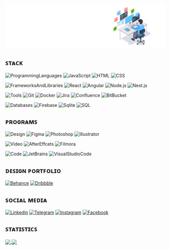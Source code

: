 ![Image](GIF/Banner_GitHub.gif)

## ꜱᴛᴀᴄᴋ

![ProgrammingLanguages](https://img.shields.io/badge/%F0%9F%96%A5%EF%B8%8F%20Programming%20languages%3A-1E3A8A?style=for-the-badge&logo=Java)
![JavaScript](https://img.shields.io/badge/JavaScript-FCFCFC?style=for-the-badge&logo=JavaScript)
![HTML](https://img.shields.io/badge/HTML-FCFCFC?style=for-the-badge&logo=html5)
![CSS](https://img.shields.io/badge/CSS-FCFCFC?style=for-the-badge&logo=css3&logoColor=264DE4)

![FrameworksAndLibraries](https://img.shields.io/badge/%F0%9F%93%9A%20Frameworks%20and%20libraries:-2A58B6?style=for-the-badge)
![React](https://img.shields.io/badge/React-FCFCFC?style=for-the-badge&logo=react)
![Angular](https://img.shields.io/badge/Angular-FCFCFC?style=for-the-badge&logo=angular&logoColor=ED1D24)
![Node.js](https://img.shields.io/badge/Node.js-FCFCFC?style=for-the-badge&logo=nodedotjs)
![Nest.js](https://img.shields.io/badge/Nest.js-FCFCFC?style=for-the-badge&logo=nestjs&logoColor=E0234E)

![Tools](https://img.shields.io/badge/%E2%9A%99%EF%B8%8F%20Tools%20and%20Systems%3A-3B82F6?style=for-the-badge)
![Git](https://img.shields.io/badge/Git-FCFCFC?style=for-the-badge&logo=git)
![Docker](https://img.shields.io/badge/Docker-FCFCFC?style=for-the-badge&logo=docker)
![Jira](https://img.shields.io/badge/jira-FCFCFC?style=for-the-badge&logo=jira&logoColor=0052CC)
![Confluence](https://img.shields.io/badge/Confluence-FCFCFC?style=for-the-badge&logo=confluence&logoColor=0052CC)
![BitBucket](https://img.shields.io/badge/Bitbucket-FCFCFC?style=for-the-badge&logo=bitbucket&logoColor=0052CC)


![Databases](https://img.shields.io/badge/%F0%9F%97%84%EF%B8%8F%20Databases%3A-4D97F1?style=for-the-badge)
![Firebase](https://img.shields.io/badge/firebase-FCFCFC?style=for-the-badge&logo=firebase&logoColor=%23DD2C00)
![Sqlite](https://img.shields.io/badge/sqlite-FCFCFC?style=for-the-badge&logo=sqlite&logoColor=5294E2)
![SQL](https://img.shields.io/badge/SQL-FCFCFC?style=for-the-badge&logo=datagrip&logoColor=%23000000)

## ᴘʀᴏɢʀᴀᴍꜱ
![Design](https://img.shields.io/badge/%F0%9F%8E%A8%20Design%3A-60A5FA?style=for-the-badge)
![Figma](https://img.shields.io/badge/Figma-FCFCFC?style=for-the-badge&logo=figma)
![Photoshop](https://img.shields.io/badge/Photoshop-FCFCFC?style=for-the-badge&logo=phpstorm&logoColor=%232259FF)
![Illustrator](https://img.shields.io/badge/illustrator-FCFCFC?style=for-the-badge&logo=pointy&logoColor=%23FF4D00)

![Video](https://img.shields.io/badge/%F0%9F%8E%AC%20Video%3A-6FA8F4?style=for-the-badge)
![AfterEffcets](https://img.shields.io/badge/AfterEffects-FCFCFC?style=for-the-badge&logo=e&logoColor=%234B275F)
![Filmora](https://img.shields.io/badge/Filmora-FCFCFC?style=for-the-badge&logo=wondersharefilmora&logoColor=%2307273D)

![Code](https://img.shields.io/badge/%E2%8C%A8%EF%B8%8F%20code%3A-7BB9F4?style=for-the-badge)
![JetBrains](https://img.shields.io/badge/JetBrains-FCFCFC?style=for-the-badge&logo=jetbrains&logoColor=000)
![VisualStudioCode](https://img.shields.io/badge/VS%20Code-FCFCFC?style=for-the-badge&logo=lintcode)

## ᴅᴇꜱɪɢɴ ᴘᴏʀᴛꜰᴏʟɪᴏ
[![Behance](https://img.shields.io/badge/behance-FCFCFC?style=for-the-badge&logo=behance&logoColor=0057FF)](https://www.behance.net/akineyshen)
[![Dribbble](https://img.shields.io/badge/dribbble-FCFCFC?style=for-the-badge&logo=dribbble)](https://dribbble.com/Akineyshen)


## ꜱᴏᴄɪᴀʟ ᴍᴇᴅɪᴀ
[![Linkedin](https://img.shields.io/badge/Linkedin-FCFCFC?style=for-the-badge&logo=invision&logoColor=015E94)](https://www.linkedin.com/in/akineyshen/)
[![Telegram](https://img.shields.io/badge/telegram-FCFCFC?style=for-the-badge&logo=telegram)](https://t.me/Akineyshen)
[![Instagram](https://img.shields.io/badge/Instagram-FCFCFC?style=for-the-badge&logo=instagram&logoColor=FF3366)](https://www.instagram.com/aki.neyshen/)
[![Facebook](https://img.shields.io/badge/facebook-FCFCFC?style=for-the-badge&logo=facebook&logoColor=0056A1)](https://www.facebook.com/akineyshen)


## ꜱᴛᴀᴛɪꜱᴛɪᴄꜱ
<a href="https://github.com/anuraghazra/github-readme-stats">
  <img height=200 align="center" src="https://github-readme-stats.vercel.app/api?username=Akineyshen&show_icons=true&card_width=450"/>
</a>
<a href="https://github.com/anuraghazra/convoychat">
  <img height=200 align="center" src="https://github-readme-stats.vercel.app/api/top-langs?username=Akineyshen&hide=C,Makefile&layout=compact&langs_count=8&card_width=350" />
</a>




